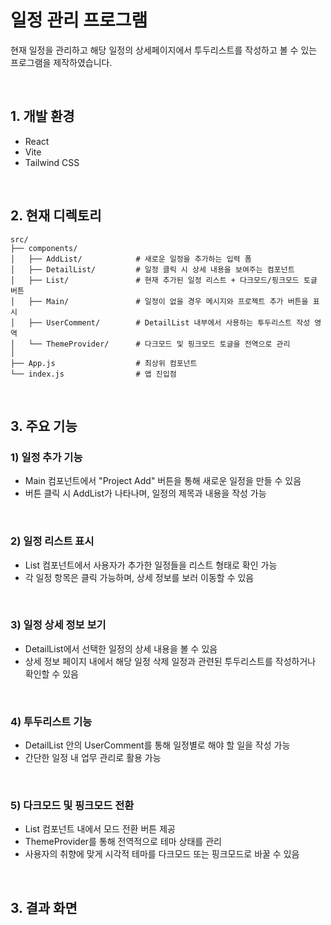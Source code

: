 # 일정 관리 프로그램

현재 일정을 관리하고 해당 일정의 상세페이지에서 투두리스트를 작성하고 볼 수 있는 프로그램을 제작하였습니다.

<br>

## 1. 개발 환경
  - React
  - Vite
  - Tailwind CSS

<br>

## 2. 현재 디렉토리
```
src/
├── components/
│   ├── AddList/            # 새로운 일정을 추가하는 입력 폼
│   ├── DetailList/         # 일정 클릭 시 상세 내용을 보여주는 컴포넌트
│   ├── List/               # 현재 추가된 일정 리스트 + 다크모드/핑크모드 토글 버튼
│   ├── Main/               # 일정이 없을 경우 메시지와 프로젝트 추가 버튼을 표시
│   ├── UserComment/        # DetailList 내부에서 사용하는 투두리스트 작성 영역
│   └── ThemeProvider/      # 다크모드 및 핑크모드 토글을 전역으로 관리
│
├── App.js                  # 최상위 컴포넌트
└── index.js                # 앱 진입점
```

<br>

## 3. 주요 기능

   ### 1) 일정 추가 기능
   - Main 컴포넌트에서 "Project Add" 버튼을 통해 새로운 일정을 만들 수 있음
   - 버튼 클릭 시 AddList가 나타나며, 일정의 제목과 내용을 작성 가능
     
   <br>
    
   ### 2) 일정 리스트 표시
   - List 컴포넌트에서 사용자가 추가한 일정들을 리스트 형태로 확인 가능
   - 각 일정 항목은 클릭 가능하며, 상세 정보를 보러 이동할 수 있음
  
   <br>
   
   ### 3) 일정 상세 정보 보기
   - DetailList에서 선택한 일정의 상세 내용을 볼 수 있음
   - 상세 정보 페이지 내에서 해당 일정 삭제  일정과 관련된 투두리스트를 작성하거나 확인할 수 있음

   <br>
  
   ### 4) 투두리스트 기능
   - DetailList 안의 UserComment를 통해 일정별로 해야 할 일을 작성 가능
   - 간단한 일정 내 업무 관리로 활용 가능

   <br>

   ### 5) 다크모드 및 핑크모드 전환
   - List 컴포넌트 내에서 모드 전환 버튼 제공
   - ThemeProvider를 통해 전역적으로 테마 상태를 관리
   - 사용자의 취향에 맞게 시각적 테마를 다크모드 또는 핑크모드로 바꿀 수 있음

   <br>
  
## 3. 결과 화면

<br>
